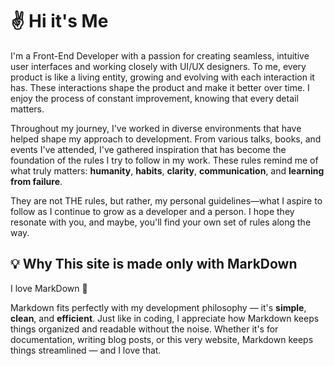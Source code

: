 
# ✌️ Hi it's Me
I'm a Front-End Developer with a passion for creating seamless, intuitive user interfaces and working closely with UI/UX designers. To me, every product is like a living entity, growing and evolving with each interaction it has. These interactions shape the product and make it better over time. I enjoy the process of constant improvement, knowing that every detail matters.

Throughout my journey, I've worked in diverse environments that have helped shape my approach to development. From various talks, books, and events I've attended, I've gathered inspiration that has become the foundation of the rules I try to follow in my work. These rules remind me of what truly matters: **humanity**, **habits**, **clarity**, **communication**, and **learning from failure**.

They are not THE rules, but rather, my personal guidelines—what I aspire to follow as I continue to grow as a developer and a person. I hope they resonate with you, and maybe, you'll find your own set of rules along the way.

## 💡 Why This site is made only with MarkDown
I love MarkDown 💙

Markdown fits perfectly with my development philosophy — it's **simple**, **clean**, and **efficient**. Just like in coding, I appreciate how Markdown keeps things organized and readable without the noise. Whether 
it's for documentation, writing blog posts, or this very website, Markdown keeps things streamlined — and I love that.
